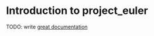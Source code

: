 # Introduction to project_euler

TODO: write [great documentation](http://jacobian.org/writing/what-to-write/)
